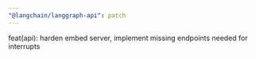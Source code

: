 ```yaml
---
"@langchain/langgraph-api": patch
---
```


feat(api): harden embed server, implement missing endpoints needed for interrupts
